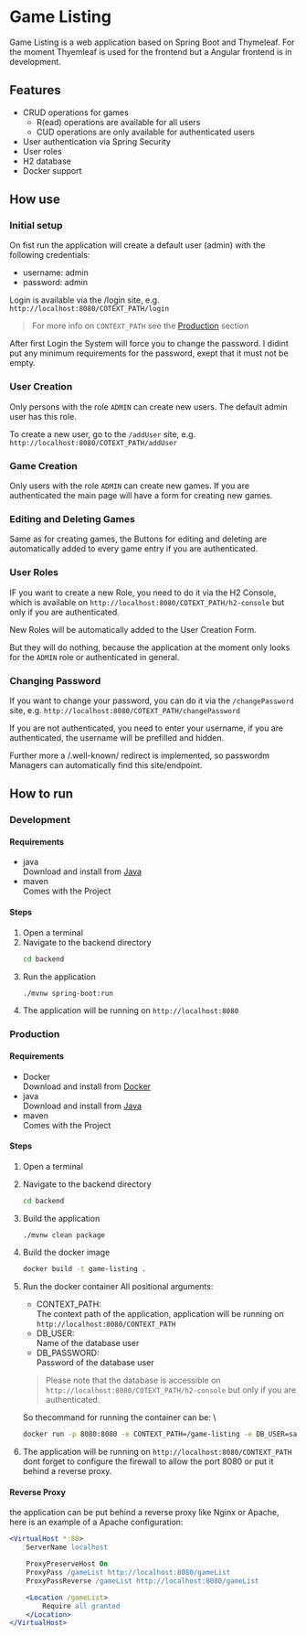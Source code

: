 # Game Listing

Game Listing is a web application based on Spring Boot and Thymeleaf. For the moment Thyemleaf is used for the frontend but a Angular frontend is in development.

## Features

- CRUD operations for games
    - R(ead) operations are available for all users
    - CUD operations are only available for authenticated users
- User authentication via Spring Security
- User roles 
- H2 database
- Docker support

## How use

### Initial setup
On fist run the application will create a default user (admin) with the following credentials:
- username: admin
- password: admin

Login is available via the /login site, e.g. `http://localhost:8080/COTEXT_PATH/login`
> For more info on `CONTEXT_PATH` see the [Production](#production) section

After first Login the System will force you to change the password. I didint put any minimum requirements for the password, exept that it must not be empty.

### User Creation
Only persons with the role `ADMIN` can create new users. The default admin user has this role.

To create a new user, go to the `/addUser` site, e.g. `http://localhost:8080/COTEXT_PATH/addUser`

### Game Creation
Only users with the role `ADMIN` can create new games.
If you are authenticated the main page will have a form for creating new games.

### Editing and Deleting Games
Same as for creating games, the Buttons for editing and deleting are automatically added to every game entry if you are authenticated.

### User Roles
IF you want to create a new Role, you need to do it via the H2 Console, which is available on `http://localhost:8080/COTEXT_PATH/h2-console` but only if you are authenticated.

New Roles will be automatically added to the User Creation Form.

But they will do nothing, because the application at the moment only looks for the `ADMIN` role or authenticated in general.

### Changing Password
If you want to change your password, you can do it via the `/changePassword` site, e.g. `http://localhost:8080/COTEXT_PATH/changePassword`

If you are not authenticated, you need to enter your username, if you are authenticated, the username will be prefilled and hidden.

Further more a /.well-known/ redirect is implemented, so passwordm Managers can automatically find this site/endpoint.

## How to run


### Development

#### Requirements

- java \
  Download and install from [Java](https://www.oracle.com/java/technologies/javase-jdk11-downloads.html)
- maven \
  Comes with the Project

#### Steps

1. Open a terminal
2. Navigate to the backend directory
    ```bash
    cd backend
    ```
3. Run the application
    ```bash
    ./mvnw spring-boot:run
    ```
4. The application will be running on `http://localhost:8080`

### Production

#### Requirements

- Docker \
  Download and install from [Docker](https://www.docker.com/products/docker-desktop)
- java \
  Download and install from [Java](https://www.oracle.com/java/technologies/javase-jdk11-downloads.html)
- maven \
    Comes with the Project
#### Steps

1. Open a terminal
2. Navigate to the backend directory
    ```bash
    cd backend
    ```
3. Build the application
    ```bash
    ./mvnw clean package
    ```
4. Build the docker image
    ```bash
    docker build -t game-listing .
    ```
5. Run the docker container
    All positional arguments:
    - CONTEXT_PATH: \
    The context path of the application, application will be running on `http://localhost:8080/CONTEXT_PATH`
    - DB_USER: \
    Name of the database user
    - DB_PASSWORD:\
    Password of the database user

    > Please note that the database is accessible on `http://localhost:8080/COTEXT_PATH/h2-console` but only if you are authenticated.

    So thecommand for running the container can be: \
    ```bash
    docker run -p 8080:8080 -e CONTEXT_PATH=/game-listing -e DB_USER=sa -e DB_PASSWORD=password game-listing
    ```

5. The application will be running on `http://localhost:8080/CONTEXT_PATH` dont forget to configure the firewall to allow the port 8080 or put it behind a reverse proxy.

#### Reverse Proxy
the application can be put behind a reverse proxy like Nginx or Apache, here is an example of a Apache configuration:

```apache
<VirtualHost *:80>
    ServerName localhost

    ProxyPreserveHost On
    ProxyPass /gameList http://localhost:8080/gameList 
    ProxyPassReverse /gameList http://localhost:8080/gameList 

    <Location /gameList>
        Require all granted
    </Location>
</VirtualHost>
```